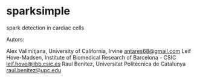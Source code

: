 # sparksimple
spark detection in cardiac cells 

Autors: 

Alex Vallmitjana, University of California, Irvine antares68@gmail.com 
Leif Hove-Madsen, Institute of Biomedical Research of Barcelona - CSIC leif.hove@iibb.csic.es 
Raul Benitez, Universitat Politècnica de Catalunya raul.benitez@upc.edu
